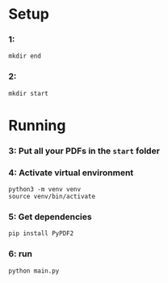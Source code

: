 # Setup

### 1:

```shell
mkdir end
```


### 2:

```shell
mkdir start
```

# Running

### 3: Put all your PDFs in the `start` folder

### 4: Activate virtual environment
```shell
python3 -m venv venv
source venv/bin/activate
```

### 5: Get dependencies
```shell
pip install PyPDF2
```


### 6: run
```shell
python main.py
```
